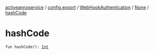 [activeannoservice](../../../index.md) / [config.export](../../index.md) / [WebHookAuthentication](../index.md) / [None](index.md) / [hashCode](./hash-code.md)

# hashCode

`fun hashCode(): `[`Int`](https://kotlinlang.org/api/latest/jvm/stdlib/kotlin/-int/index.html)